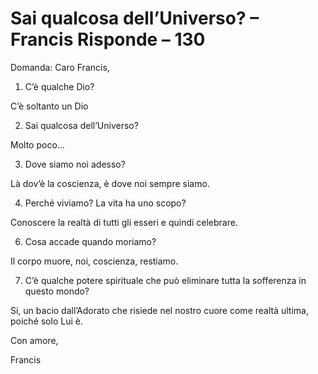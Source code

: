 # Sai qualcosa dell’Universo? – Francis Risponde – 130





Domanda: Caro Francis,





1. C&rsquo;&egrave; qualche Dio?





C&rsquo;&egrave; soltanto un Dio





2. Sai qualcosa dell&rsquo;Universo?





Molto poco&hellip;





3. Dove siamo noi adesso?





L&agrave; dov&rsquo;&egrave; la coscienza, &egrave; dove noi sempre siamo.





4. Perch&eacute; viviamo? La vita ha uno scopo?





Conoscere la realt&agrave; di tutti gli esseri e quindi celebrare.





6. Cosa accade quando moriamo?





Il corpo muore, noi, coscienza, restiamo.





7. C&rsquo;&egrave; qualche potere spirituale che pu&ograve; eliminare tutta la sofferenza in questo mondo?





Si, un bacio dall&rsquo;Adorato che risiede nel nostro cuore come realt&agrave; ultima, poich&eacute; solo Lui &egrave;.





Con amore,





Francis





  
   &nbsp;






